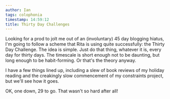 ```yaml
---
author: Ian
tags: colophonia
timestamp: 14:59:12
title: Thirty Day Challenges
---
```

Looking for a prod to jolt me out of an (involuntary) 45 day blogging
hiatus, I'm going to follow a scheme that Rita is using quite
successfully: the Thirty Day Challenge.  The idea is simple.  Just do
that thing, whatever it is, every day for thirty days.  The timescale
is short enough not to be daunting, but long enough to be
habit-forming.  Or that's the theory anyway.

I have a few things lined up, including a slew of book reviews of my
holiday reading and the creakingly slow commencement of my constraints
project, but we'll see how it goes.

OK, one down, 29 to go.  That wasn't so hard after all!
